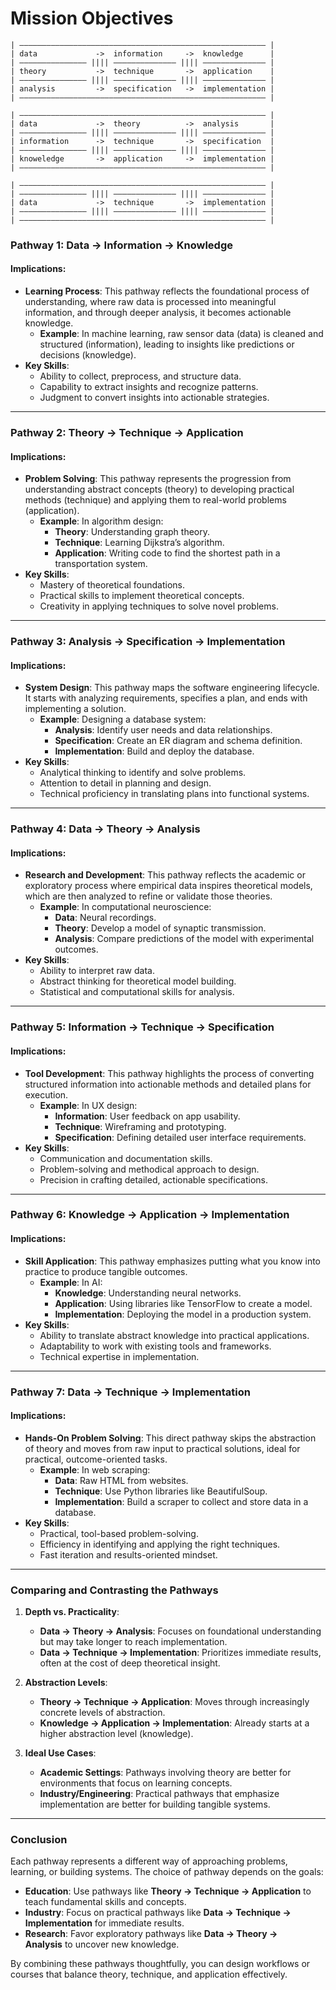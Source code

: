 # Mission Objectives




```
| ––––––––––––––––––––––––––––––––––––––––––––––––––––––– |
| data             ->  information     ->  knowledge      |
| ––––––––––––––– |||| –––––––––––––– |||| –––––––––––––– |
| theory           ->  technique       ->  application    |
| ––––––––––––––– |||| –––––––––––––– |||| –––––––––––––– |
| analysis         ->  specification   ->  implementation |
| ––––––––––––––––––––––––––––––––––––––––––––––––––––––– |

| ––––––––––––––––––––––––––––––––––––––––––––––––––––––– |
| data             ->  theory          ->  analysis       |
| ––––––––––––––– |||| –––––––––––––– |||| –––––––––––––– |
| information      ->  technique       ->  specification  |
| ––––––––––––––– |||| –––––––––––––– |||| –––––––––––––– |
| knoweledge       ->  application     ->  implementation |
| ––––––––––––––––––––––––––––––––––––––––––––––––––––––– |

| ––––––––––––––––––––––––––––––––––––––––––––––––––––––– |
| ––––––––––––––– |||| –––––––––––––– |||| –––––––––––––– |
| data             ->  technique       ->  implementation |
| ––––––––––––––– |||| –––––––––––––– |||| –––––––––––––– |
| ––––––––––––––––––––––––––––––––––––––––––––––––––––––– |
```

### **Pathway 1: Data → Information → Knowledge**

#### Implications:

- **Learning Process**: This pathway reflects the foundational process of understanding, where raw data is processed into meaningful information, and through deeper analysis, it becomes actionable knowledge.
    - **Example**: In machine learning, raw sensor data (data) is cleaned and structured (information), leading to insights like predictions or decisions (knowledge).
- **Key Skills**:
    - Ability to collect, preprocess, and structure data.
    - Capability to extract insights and recognize patterns.
    - Judgment to convert insights into actionable strategies.

---

### **Pathway 2: Theory → Technique → Application**

#### Implications:

- **Problem Solving**: This pathway represents the progression from understanding abstract concepts (theory) to developing practical methods (technique) and applying them to real-world problems (application).
    - **Example**: In algorithm design:
        - **Theory**: Understanding graph theory.
        - **Technique**: Learning Dijkstra’s algorithm.
        - **Application**: Writing code to find the shortest path in a transportation system.
- **Key Skills**:
    - Mastery of theoretical foundations.
    - Practical skills to implement theoretical concepts.
    - Creativity in applying techniques to solve novel problems.

---

### **Pathway 3: Analysis → Specification → Implementation**

#### Implications:

- **System Design**: This pathway maps the software engineering lifecycle. It starts with analyzing requirements, specifies a plan, and ends with implementing a solution.
    - **Example**: Designing a database system:
        - **Analysis**: Identify user needs and data relationships.
        - **Specification**: Create an ER diagram and schema definition.
        - **Implementation**: Build and deploy the database.
- **Key Skills**:
    - Analytical thinking to identify and solve problems.
    - Attention to detail in planning and design.
    - Technical proficiency in translating plans into functional systems.

---

### **Pathway 4: Data → Theory → Analysis**

#### Implications:

- **Research and Development**: This pathway reflects the academic or exploratory process where empirical data inspires theoretical models, which are then analyzed to refine or validate those theories.
    - **Example**: In computational neuroscience:
        - **Data**: Neural recordings.
        - **Theory**: Develop a model of synaptic transmission.
        - **Analysis**: Compare predictions of the model with experimental outcomes.
- **Key Skills**:
    - Ability to interpret raw data.
    - Abstract thinking for theoretical model building.
    - Statistical and computational skills for analysis.

---

### **Pathway 5: Information → Technique → Specification**

#### Implications:

- **Tool Development**: This pathway highlights the process of converting structured information into actionable methods and detailed plans for execution.
    - **Example**: In UX design:
        - **Information**: User feedback on app usability.
        - **Technique**: Wireframing and prototyping.
        - **Specification**: Defining detailed user interface requirements.
- **Key Skills**:
    - Communication and documentation skills.
    - Problem-solving and methodical approach to design.
    - Precision in crafting detailed, actionable specifications.

---

### **Pathway 6: Knowledge → Application → Implementation**

#### Implications:

- **Skill Application**: This pathway emphasizes putting what you know into practice to produce tangible outcomes.
    - **Example**: In AI:
        - **Knowledge**: Understanding neural networks.
        - **Application**: Using libraries like TensorFlow to create a model.
        - **Implementation**: Deploying the model in a production system.
- **Key Skills**:
    - Ability to translate abstract knowledge into practical applications.
    - Adaptability to work with existing tools and frameworks.
    - Technical expertise in implementation.

---

### **Pathway 7: Data → Technique → Implementation**

#### Implications:

- **Hands-On Problem Solving**: This direct pathway skips the abstraction of theory and moves from raw input to practical solutions, ideal for practical, outcome-oriented tasks.
    - **Example**: In web scraping:
        - **Data**: Raw HTML from websites.
        - **Technique**: Use Python libraries like BeautifulSoup.
        - **Implementation**: Build a scraper to collect and store data in a database.
- **Key Skills**:
    - Practical, tool-based problem-solving.
    - Efficiency in identifying and applying the right techniques.
    - Fast iteration and results-oriented mindset.

---

### **Comparing and Contrasting the Pathways**

1. **Depth vs. Practicality**:
    
    - **Data → Theory → Analysis**: Focuses on foundational understanding but may take longer to reach implementation.
    - **Data → Technique → Implementation**: Prioritizes immediate results, often at the cost of deep theoretical insight.
2. **Abstraction Levels**:
    
    - **Theory → Technique → Application**: Moves through increasingly concrete levels of abstraction.
    - **Knowledge → Application → Implementation**: Already starts at a higher abstraction level (knowledge).
3. **Ideal Use Cases**:
    
    - **Academic Settings**: Pathways involving theory are better for environments that focus on learning concepts.
    - **Industry/Engineering**: Practical pathways that emphasize implementation are better for building tangible systems.

---

### **Conclusion**

Each pathway represents a different way of approaching problems, learning, or building systems. The choice of pathway depends on the goals:

- **Education**: Use pathways like **Theory → Technique → Application** to teach fundamental skills and concepts.
- **Industry**: Focus on practical pathways like **Data → Technique → Implementation** for immediate results.
- **Research**: Favor exploratory pathways like **Data → Theory → Analysis** to uncover new knowledge.

By combining these pathways thoughtfully, you can design workflows or courses that balance theory, technique, and application effectively.